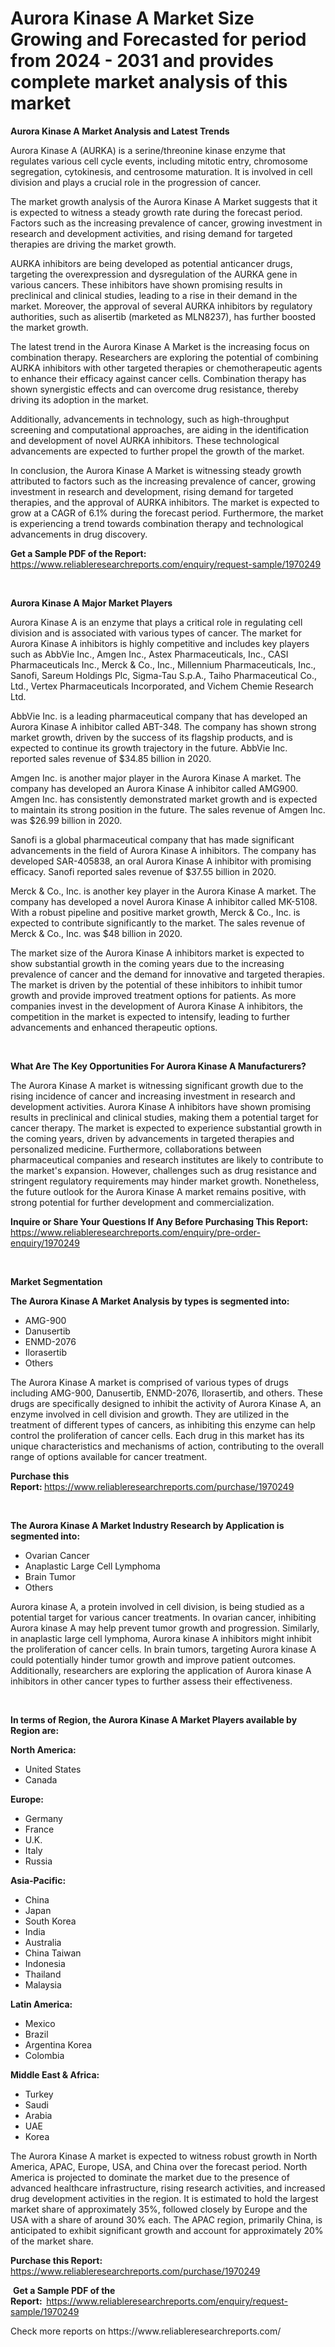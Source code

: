 <p><h1>Aurora Kinase A Market Size Growing and Forecasted for period from 2024 - 2031 and provides complete market analysis of this market</h1></p><p><strong>Aurora Kinase A Market Analysis and Latest Trends</strong></p>
<p><p>Aurora Kinase A (AURKA) is a serine/threonine kinase enzyme that regulates various cell cycle events, including mitotic entry, chromosome segregation, cytokinesis, and centrosome maturation. It is involved in cell division and plays a crucial role in the progression of cancer.</p><p>The market growth analysis of the Aurora Kinase A Market suggests that it is expected to witness a steady growth rate during the forecast period. Factors such as the increasing prevalence of cancer, growing investment in research and development activities, and rising demand for targeted therapies are driving the market growth.</p><p>AURKA inhibitors are being developed as potential anticancer drugs, targeting the overexpression and dysregulation of the AURKA gene in various cancers. These inhibitors have shown promising results in preclinical and clinical studies, leading to a rise in their demand in the market. Moreover, the approval of several AURKA inhibitors by regulatory authorities, such as alisertib (marketed as MLN8237), has further boosted the market growth.</p><p>The latest trend in the Aurora Kinase A Market is the increasing focus on combination therapy. Researchers are exploring the potential of combining AURKA inhibitors with other targeted therapies or chemotherapeutic agents to enhance their efficacy against cancer cells. Combination therapy has shown synergistic effects and can overcome drug resistance, thereby driving its adoption in the market.</p><p>Additionally, advancements in technology, such as high-throughput screening and computational approaches, are aiding in the identification and development of novel AURKA inhibitors. These technological advancements are expected to further propel the growth of the market.</p><p>In conclusion, the Aurora Kinase A Market is witnessing steady growth attributed to factors such as the increasing prevalence of cancer, growing investment in research and development, rising demand for targeted therapies, and the approval of AURKA inhibitors. The market is expected to grow at a CAGR of 6.1% during the forecast period. Furthermore, the market is experiencing a trend towards combination therapy and technological advancements in drug discovery.</p></p>
<p><strong>Get a Sample PDF of the Report:&nbsp;</strong> <a href="https://www.reliableresearchreports.com/enquiry/request-sample/1970249">https://www.reliableresearchreports.com/enquiry/request-sample/1970249</a></p>
<p>&nbsp;</p>
<p><strong>Aurora Kinase A Major Market Players</strong></p>
<p><p>Aurora Kinase A is an enzyme that plays a critical role in regulating cell division and is associated with various types of cancer. The market for Aurora Kinase A inhibitors is highly competitive and includes key players such as AbbVie Inc., Amgen Inc., Astex Pharmaceuticals, Inc., CASI Pharmaceuticals Inc., Merck & Co., Inc., Millennium Pharmaceuticals, Inc., Sanofi, Sareum Holdings Plc, Sigma-Tau S.p.A., Taiho Pharmaceutical Co., Ltd., Vertex Pharmaceuticals Incorporated, and Vichem Chemie Research Ltd.</p><p>AbbVie Inc. is a leading pharmaceutical company that has developed an Aurora Kinase A inhibitor called ABT-348. The company has shown strong market growth, driven by the success of its flagship products, and is expected to continue its growth trajectory in the future. AbbVie Inc. reported sales revenue of $34.85 billion in 2020.</p><p>Amgen Inc. is another major player in the Aurora Kinase A market. The company has developed an Aurora Kinase A inhibitor called AMG900. Amgen Inc. has consistently demonstrated market growth and is expected to maintain its strong position in the future. The sales revenue of Amgen Inc. was $26.99 billion in 2020.</p><p>Sanofi is a global pharmaceutical company that has made significant advancements in the field of Aurora Kinase A inhibitors. The company has developed SAR-405838, an oral Aurora Kinase A inhibitor with promising efficacy. Sanofi reported sales revenue of $37.55 billion in 2020.</p><p>Merck & Co., Inc. is another key player in the Aurora Kinase A market. The company has developed a novel Aurora Kinase A inhibitor called MK-5108. With a robust pipeline and positive market growth, Merck & Co., Inc. is expected to contribute significantly to the market. The sales revenue of Merck & Co., Inc. was $48 billion in 2020.</p><p>The market size of the Aurora Kinase A inhibitors market is expected to show substantial growth in the coming years due to the increasing prevalence of cancer and the demand for innovative and targeted therapies. The market is driven by the potential of these inhibitors to inhibit tumor growth and provide improved treatment options for patients. As more companies invest in the development of Aurora Kinase A inhibitors, the competition in the market is expected to intensify, leading to further advancements and enhanced therapeutic options.</p></p>
<p>&nbsp;</p>
<p><strong>What Are The Key Opportunities For Aurora Kinase A Manufacturers?</strong></p>
<p><p>The Aurora Kinase A market is witnessing significant growth due to the rising incidence of cancer and increasing investment in research and development activities. Aurora Kinase A inhibitors have shown promising results in preclinical and clinical studies, making them a potential target for cancer therapy. The market is expected to experience substantial growth in the coming years, driven by advancements in targeted therapies and personalized medicine. Furthermore, collaborations between pharmaceutical companies and research institutes are likely to contribute to the market's expansion. However, challenges such as drug resistance and stringent regulatory requirements may hinder market growth. Nonetheless, the future outlook for the Aurora Kinase A market remains positive, with strong potential for further development and commercialization.</p></p>
<p><strong>Inquire or Share Your Questions If Any Before Purchasing This Report:</strong> <a href="https://www.reliableresearchreports.com/enquiry/pre-order-enquiry/1970249">https://www.reliableresearchreports.com/enquiry/pre-order-enquiry/1970249</a></p>
<p>&nbsp;</p>
<p><strong>Market Segmentation</strong></p>
<p><strong>The Aurora Kinase A Market Analysis by types is segmented into:</strong></p>
<p><ul><li>AMG-900</li><li>Danusertib</li><li>ENMD-2076</li><li>Ilorasertib</li><li>Others</li></ul></p>
<p><p>The Aurora Kinase A market is comprised of various types of drugs including AMG-900, Danusertib, ENMD-2076, Ilorasertib, and others. These drugs are specifically designed to inhibit the activity of Aurora Kinase A, an enzyme involved in cell division and growth. They are utilized in the treatment of different types of cancers, as inhibiting this enzyme can help control the proliferation of cancer cells. Each drug in this market has its unique characteristics and mechanisms of action, contributing to the overall range of options available for cancer treatment.</p></p>
<p><strong>Purchase this Report:&nbsp;</strong><a href="https://www.reliableresearchreports.com/purchase/1970249">https://www.reliableresearchreports.com/purchase/1970249</a></p>
<p>&nbsp;</p>
<p><strong>The Aurora Kinase A Market Industry Research by Application is segmented into:</strong></p>
<p><ul><li>Ovarian Cancer</li><li>Anaplastic Large Cell Lymphoma</li><li>Brain Tumor</li><li>Others</li></ul></p>
<p><p>Aurora kinase A, a protein involved in cell division, is being studied as a potential target for various cancer treatments. In ovarian cancer, inhibiting Aurora kinase A may help prevent tumor growth and progression. Similarly, in anaplastic large cell lymphoma, Aurora kinase A inhibitors might inhibit the proliferation of cancer cells. In brain tumors, targeting Aurora kinase A could potentially hinder tumor growth and improve patient outcomes. Additionally, researchers are exploring the application of Aurora kinase A inhibitors in other cancer types to further assess their effectiveness.</p></p>
<p>&nbsp;</p>
<p><strong>In terms of Region, the Aurora Kinase A Market Players available by Region are:</strong></p>
<p>
    <p> <strong> North America: </strong>
        <ul>
            <li>United States</li>
            <li>Canada</li>
        </ul>
        </p> 
    <p> <strong> Europe: </strong>
        <ul>
            <li>Germany</li>
            <li>France</li>
            <li>U.K.</li>
            <li>Italy</li>
            <li>Russia</li>
        </ul>
        </p> 
    <p> <strong> Asia-Pacific: </strong>
        <ul>
            <li>China</li>
            <li>Japan</li>
            <li>South Korea</li>
            <li>India</li>
            <li>Australia</li>
            <li>China Taiwan</li>
            <li>Indonesia</li>
            <li>Thailand</li>
            <li>Malaysia</li>
        </ul>
        </p> 
    <p> <strong> Latin America: </strong>
        <ul>
            <li>Mexico</li>
            <li>Brazil</li>
            <li>Argentina Korea</li>
            <li>Colombia</li>
        </ul>
        </p> 
    <p> <strong> Middle East & Africa: </strong>
        <ul>
            <li>Turkey</li>
            <li>Saudi</li>
            <li>Arabia</li>
            <li>UAE</li>
            <li>Korea</li>
        </ul>
    </p>
    </p>
<p><p>The Aurora Kinase A market is expected to witness robust growth in North America, APAC, Europe, USA, and China over the forecast period. North America is projected to dominate the market due to the presence of advanced healthcare infrastructure, rising research activities, and increased drug development activities in the region. It is estimated to hold the largest market share of approximately 35%, followed closely by Europe and the USA with a share of around 30% each. The APAC region, primarily China, is anticipated to exhibit significant growth and account for approximately 20% of the market share.</p></p>
<p><strong>Purchase this Report: </strong><a href="https://www.reliableresearchreports.com/purchase/1970249">https://www.reliableresearchreports.com/purchase/1970249</a></p>
<p>&nbsp;<strong>Get a Sample PDF of the Report:&nbsp;&nbsp;</strong><a href="https://www.reliableresearchreports.com/enquiry/request-sample/1970249">https://www.reliableresearchreports.com/enquiry/request-sample/1970249</a></p>
<p><strong></strong></p>
<p>Check more reports on https://www.reliableresearchreports.com/</p>